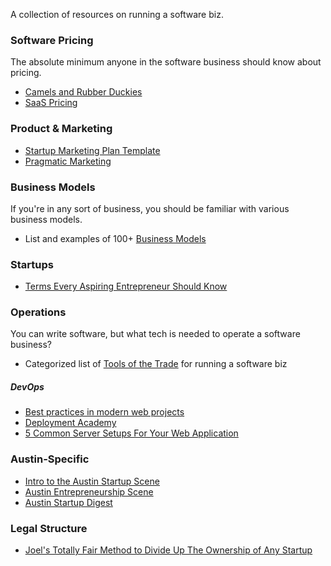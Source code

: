 A collection of resources on running a software biz.

### Software Pricing

The absolute minimum anyone in the software business should know about pricing.

- [Camels and Rubber Duckies](http://www.joelonsoftware.com/articles/CamelsandRubberDuckies.html)
- [SaaS Pricing](https://training.kalzumeus.com/newsletters/archive/saas_pricing)

### Product & Marketing

- [Startup Marketing Plan Template](http://daniellegeva.com/2014/09/09/startup-marketing-plan-template/)
- [Pragmatic Marketing](http://mediafiles.pragmaticmarketing.com/pdf/PragmaticMarketingFramework.pdf)

### Business Models

If you're in any sort of business, you should be familiar with various business models.

- List and examples of 100+ [Business Models](https://gist.github.com/ndarville/4295324)

### Startups

- [Terms Every Aspiring Entrepreneur Should Know](http://haydenlee.io/terms-every-aspiring-entrepeneur-should-know)

### Operations

You can write software, but what tech is needed to operate a software business?

- Categorized list of [Tools of the Trade](https://github.com/cjbarber/ToolsOfTheTrade) for running a software biz

##### DevOps

- [Best practices in modern web projects](http://blog.arvidandersson.se/2014/06/17/best-practices-in-modern-web-projects)
- [Deployment Academy](https://blog.rainforestqa.com/categories/deployment-academy/)
- [5 Common Server Setups For Your Web Application](https://www.digitalocean.com/community/tutorials/5-common-server-setups-for-your-web-application)

### Austin-Specific

- [Intro to the Austin Startup Scene](http://www.slideshare.net/DamonClinkscales/intro-to-the-austin-startup-scene-30603601)
- [Austin Entrepreneurship Scene](http://www.mindmeister.com/24358308/austin-entrepreneurship-scene)
- [Austin Startup Digest](https://www.startupdigest.com/digests/austin)

### Legal Structure

- [Joel's Totally Fair Method to Divide Up The Ownership of Any Startup](http://money.stackexchange.com/questions/26337/what-to-ask-for-on-a-business-partnership/26370#26370)
